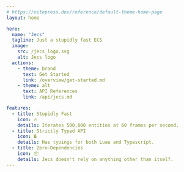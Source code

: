 ```yaml
---
# https://vitepress.dev/reference/default-theme-home-page
layout: home

hero:
  name: "Jecs"
  tagline: Just a stupidly fast ECS
  image:
    src: /jecs_logo.svg
    alt: Jecs logo
  actions:
    - theme: brand
      text: Get Started
      link: /overview/get-started.md
    - theme: alt
      text: API References
      link: /api/jecs.md

features:
  - title: Stupidly Fast
    icon: 🔥
    details: Iterates 500,000 entities at 60 frames per second.
  - title: Strictly Typed API
    icon: 🔒
    details: Has typings for both Luau and Typescript.
  - title: Zero-Dependencies
    icon: 📦
    details: Jecs doesn't rely on anything other than itself.
---
```

